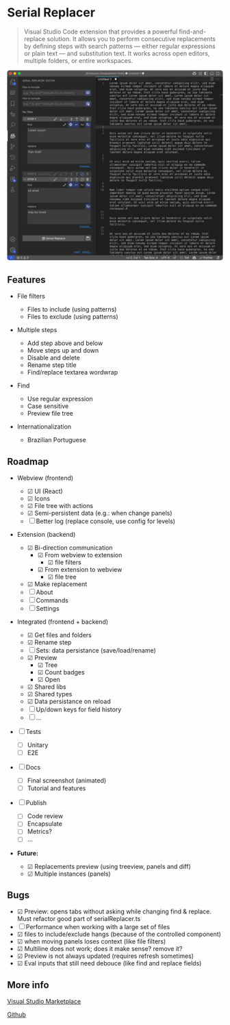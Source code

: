 # Serial Replacer

> Visual Studio Code extension that provides a powerful find-and-replace solution. It allows you to perform consecutive replacements by defining steps with search patterns — either regular expressions or plain text — and substitution text. It works across open editors, multiple folders, or entire workspaces.

![screenshot](./docs/screenshot.svg)

## Features

- File filters
  - Files to include (using patterns)
  - Files to exclude (using patterns)

- Multiple steps
  - Add step above and below
  - Move steps up and down
  - Disable and delete
  - Rename step title
  - Find/replace textarea wordwrap

- Find
  - Use regular expression
  - Case sensitive
  - Preview file tree

- Internationalization
  - Brazilian Portuguese

## Roadmap

- Webview (frontend)
  - ☑ UI (React)
  - ☑ Icons
  - ☑ File tree with actions
  - ☑ Semi-persistent data (e.g.: when change panels)
  - ☐ Better log (replace console, use config for levels)

- Extension (backend)
  - ☑ Bi-direction communication
    - ☑ From webview to extension
      - ☑ file filters
    - ☑ From extension to webview
      - ☑ file tree
  - ☑ Make replacement
  - ☐ About
  - ☐ Commands
  - ☐ Settings

- Integrated (frontend + backend)
  - ☑ Get files and folders
  - ☑ Rename step
  - ☐ Sets: data persistance (save/load/rename)
  - ☑ Preview
    - ☑ Tree
    - ☑ Count badges
    - ☑ Open
  - ☑ Shared libs
  - ☑ Shared types
  - ☑ Data persistance on reload
  - ☐ Up/down keys for field history
  - ☐ …

- ☐ Tests
  - ☐ Unitary
  - ☐ E2E
  
- ☐ Docs
  - ☐ Final screenshot (animated)
  - ☐ Tutorial and features

- ☐ Publish
  - ☐ Code review
  - ☐ Encapsulate
  - ☐ Metrics?
  - ☐ …

- **Future:**
  - ☑ Replacements preview (using treeview, panels and diff)
  - ☑ Multiple instances (panels)

## Bugs

- ☑ Preview: opens tabs without asking while changing find & replace. Must refactor good part of serialReplacer.ts
- ☐ Performance when working with a large set of files
- ☑ files to include/exclude hangs (because of the controlled component)
- ☑ when moving panels loses context (like file filters)
- ☑ Multiline does not work; does it make sense? remove it?
- ☑ Preview is not always updated (requires refresh sometimes)
- ☑ Eval inputs that still need debouce (like find and replace fields)

## More info

[Visual Studio Marketplace]()

[Github](https://github.com/lexblagus/vscode-serial-replacer)
					